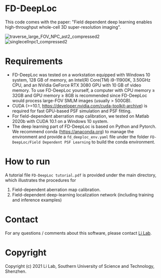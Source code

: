 # FD-DeepLoc
This code comes with the paper: "Field dependent deep learning enables high-throughput whole-cell 3D super-resolution imaging".
  
![traverse_large_FOV_NPC_ast2_compressed2](https://user-images.githubusercontent.com/67769465/168802700-71ba4e5d-b57a-45b0-a069-c27e110e487e.gif)
![singlecellnpc1_compressed2](https://user-images.githubusercontent.com/67769465/168812207-5446bb84-e8c5-4f4c-af81-5cf693bcfc06.gif)

#  Requirements
* FD-DeepLoc was tested on a workstation equipped with Windows 10 system, 128 GB of memory, an Intel(R) Core(TM) i9-11900K, 3.50GHz CPU, and an NVidia GeForce RTX 3080 GPU with 10 GB of video memory. To use FD-DeepLoc yourself, a computer with CPU memory ≥ 32GB and GPU memory ≥ 8GB is recommended since FD-DeepLoc would process large-FOV SMLM images (usually > 500GB).
* CUDA (>=10.1, https://developer.nvidia.com/cuda-toolkit-archive) is required for fast GPU-based PSF simulation and PSF fitting.
* For field-dependent aberration map calibration, we tested on Matlab 2020b with CUDA 10.1 on a Windows 10 system.
* The deep learning part of FD-DeepLoc is based on Python and Pytorch. We recommend conda (https://anaconda.org) to manage the environment and provide a `fd_deeploc_env.yaml` file under the folder `FD-DeepLoc/Field Dependent PSF Learning` to build the conda environment.
# How to run
A tutorial file `FD-DeepLoc tutorial.pdf` is provided under the main directory, which illustrates the procedures for 
1. Field-dependent aberration map calibration.
2. Field-dependent deep-learning localization network (including training and inference examples)

# Contact
For any questions / comments about this software, please contact [Li Lab](https://faculty.sustech.edu.cn/liym2019/en/).

# Copyright
Copyright (c) 2021 Li Lab, Southern University of Science and Technology, Shenzhen.
